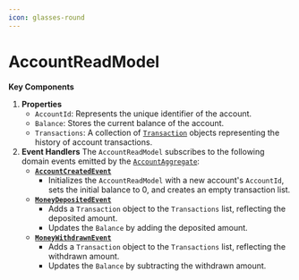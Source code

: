 ```yaml
---
icon: glasses-round
---
```


# AccountReadModel

**Key Components**

1. **Properties**
   * `AccountId`: Represents the unique identifier of the account.
   * `Balance`: Stores the current balance of the account.
   * `Transactions`: A collection of [`Transaction`](transaction.md) objects representing the history of account transactions.
2. **Event Handlers** The `AccountReadModel` subscribes to the following domain events emitted by the [`AccountAggregate`](accountaggregate.md):
   * [**`AccountCreatedEvent`**](../events/accountcreated.md)
     * Initializes the `AccountReadModel` with a new account's `AccountId`, sets the initial balance to 0, and creates an empty transaction list.
   * [**`MoneyDepositedEvent`**](../events/moneydeposited.md)
     * Adds a `Transaction` object to the `Transactions` list, reflecting the deposited amount.
     * Updates the `Balance` by adding the deposited amount.
   * [**`MoneyWithdrawnEvent`**](../events/moneywithdrawn.md)
     * Adds a `Transaction` object to the `Transactions` list, reflecting the withdrawn amount.
     * Updates the `Balance` by subtracting the withdrawn amount.
